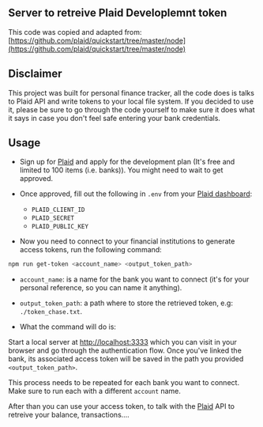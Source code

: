 ## Server to retreive Plaid Developlemnt token

This code was copied and adapted from:
[https://github.com/plaid/quickstart/tree/master/node](https://github.com/plaid/quickstart/tree/master/node)


## Disclaimer

This project was built for personal finance tracker, all the code does is talks to Plaid API and write tokens to your local file system.
If you decided to use it, please be sure to go through the code yourself to make sure it does what it says in case you don't feel safe entering your bank credentials.

## Usage

- Sign up for [Plaid](https://plaid.com/) and apply for the development plan (It's free and limited to 100 items (i.e. banks)). You might need to wait to get approved.

- Once approved, fill out the following in `.env` from your [Plaid dashboard](https://dashboard.plaid.com/account/keys):

  - `PLAID_CLIENT_ID`
  - `PLAID_SECRET`
  - `PLAID_PUBLIC_KEY`

- Now you need to connect to your financial institutions to generate access tokens, run the following command:
```bash
npm run get-token <account_name> <output_token_path>
```

- `account_name`: is a name for the bank you want to connect (it's for your personal reference, so you can name it anything).
- `output_token_path`: a path where to store the retrieved token, e.g: `./token_chase.txt`.

- What the command will do is:

Start a local server at [http://localhost:3333](http://localhost:3333) which you can visit in your browser and go through the authentication flow. Once you've linked the bank, its associated access token will be saved in the path you provided `<output_token_path>`.

This process needs to be repeated for each bank you want to connect. Make sure to run each with a different `account` name.

After than you can use your access token, to talk with the [Plaid](https://plaid.com/) API to retreive your balance, transactions....
